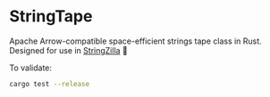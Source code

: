 # StringTape

Apache Arrow-compatible space-efficient strings tape class in Rust.
Designed for use in [StringZilla](https://github.com/ashvardanian/StringZilla) 🤗

To validate:

```bash
cargo test --release
```